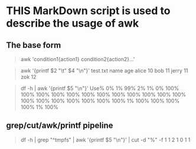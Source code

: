 # THIS MarkDown script is used to describe the usage of awk
## The base form
> awk 'condition1{action1} condition2{action2}...'

> awk '{printf $2 "\t" $4 "\n"}' test.txt
name	age
alice	10
bob	    11
jerry	11
zok	    12

> df -h | awk '{printf $5 "\n"}'
Use%
0%
1%
99%
2%
1%
0%
100%
100%
100%
100%
100%
100%
100%
100%
100%
100%
100%
100%
100%
100%
100%
100%
100%
100%
100%
1%
100%
100%
100%
100%
1%
100%

## grep/cut/awk/printf pipeline
> df -h | grep "^tmpfs" | awk '{printf $5 "\n"}' | cut -d "%" -f 1
1
2
1
0
1
1